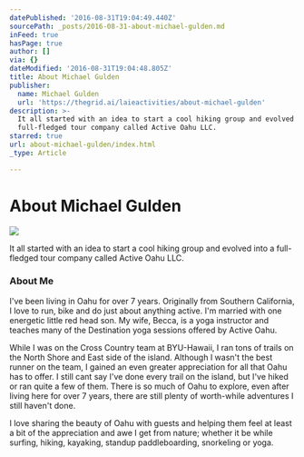 ```yaml
---
datePublished: '2016-08-31T19:04:49.440Z'
sourcePath: _posts/2016-08-31-about-michael-gulden.md
inFeed: true
hasPage: true
author: []
via: {}
dateModified: '2016-08-31T19:04:48.805Z'
title: About Michael Gulden
publisher:
  name: Michael Gulden
  url: 'https://thegrid.ai/laieactivities/about-michael-gulden'
description: >-
  It all started with an idea to start a cool hiking group and evolved into a
  full-fledged tour company called Active Oahu LLC.
starred: true
url: about-michael-gulden/index.html
_type: Article

---
```

# About Michael Gulden
![](https://the-grid-user-content.s3-us-west-2.amazonaws.com/c2b512fe-900a-4b99-a57c-7857173838cd.jpg)

It all started with an idea to start a cool hiking group and evolved into a full-fledged tour company called Active Oahu LLC.

### About Me

I've been living in Oahu for over 7 years. Originally from Southern California, I love to run, bike and do just about anything active. I'm married with one energetic little red head son. My wife, Becca, is a yoga instructor and teaches many of the Destination yoga sessions offered by Active Oahu.

While I was on the Cross Country team at BYU-Hawaii, I ran tons of trails on the North Shore and East side of the island. Although I wasn't the best runner on the team, I gained an even greater appreciation for all that Oahu has to offer. I still cant say I've done every trail on the island, but I've hiked or ran quite a few of them. There is so much of Oahu to explore, even after living here for over 7 years, there are still plenty of worth-while adventures I still haven't done.

I love sharing the beauty of Oahu with guests and helping them feel at least a bit of the appreciation and awe I get from nature; whether it be while surfing, hiking, kayaking, standup paddleboarding, snorkeling or yoga.